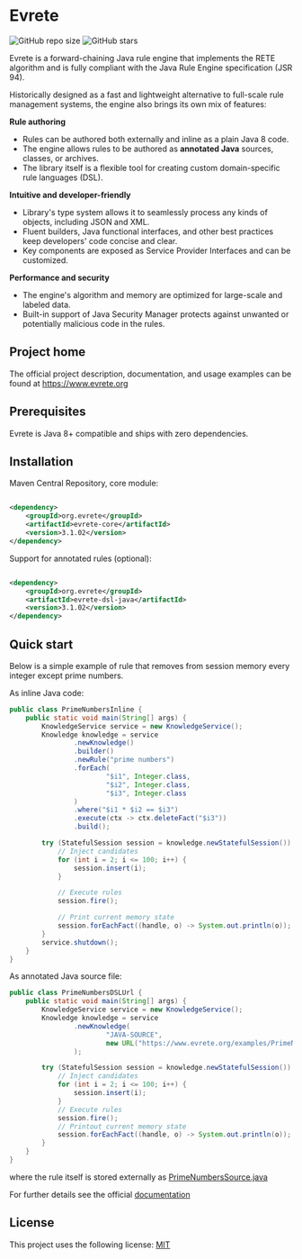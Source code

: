 # Evrete

![GitHub repo size](https://img.shields.io/github/repo-size/evrete/evrete)
![GitHub stars](https://img.shields.io/github/stars/evrete/evrete?style=social)

Evrete is a forward-chaining Java rule engine that implements the RETE algorithm and is fully compliant with the Java
Rule Engine specification (JSR 94).

Historically designed as a fast and lightweight alternative to full-scale rule management systems, the engine also
brings its own mix of features:

**Rule authoring**

- Rules can be authored both externally and inline as a plain Java 8 code.
- The engine allows rules to be authored as **annotated Java** sources, classes, or archives.
- The library itself is a flexible tool for creating custom domain-specific rule languages (DSL).

**Intuitive and developer-friendly**

- Library's type system allows it to seamlessly process any kinds of objects, including JSON and XML.
- Fluent builders, Java functional interfaces, and other best practices keep developers' code concise and clear.
- Key components are exposed as Service Provider Interfaces and can be customized.

**Performance and security**

- The engine's algorithm and memory are optimized for large-scale and labeled data.
- Built-in support of Java Security Manager protects against unwanted or potentially malicious code in the rules.

## Project home

The official project description, documentation, and usage examples can be found at https://www.evrete.org

## Prerequisites

Evrete is Java 8+ compatible and ships with zero dependencies.

## Installation

Maven Central Repository, core module:

```xml

<dependency>
    <groupId>org.evrete</groupId>
    <artifactId>evrete-core</artifactId>
    <version>3.1.02</version>
</dependency>
```

Support for annotated rules (optional):

```xml

<dependency>
    <groupId>org.evrete</groupId>
    <artifactId>evrete-dsl-java</artifactId>
    <version>3.1.02</version>
</dependency>
```

## Quick start

Below is a simple example of rule that removes from session memory every integer except prime numbers.

As inline Java code:

```java
public class PrimeNumbersInline {
    public static void main(String[] args) {
        KnowledgeService service = new KnowledgeService();
        Knowledge knowledge = service
                .newKnowledge()
                .builder()
                .newRule("prime numbers")
                .forEach(
                        "$i1", Integer.class,
                        "$i2", Integer.class,
                        "$i3", Integer.class
                )
                .where("$i1 * $i2 == $i3")
                .execute(ctx -> ctx.deleteFact("$i3"))
                .build();

        try (StatefulSession session = knowledge.newStatefulSession()) {
            // Inject candidates
            for (int i = 2; i <= 100; i++) {
                session.insert(i);
            }

            // Execute rules
            session.fire();

            // Print current memory state
            session.forEachFact((handle, o) -> System.out.println(o));
        }
        service.shutdown();
    }
}
```

As annotated Java source file:

```java
public class PrimeNumbersDSLUrl {
    public static void main(String[] args) {
        KnowledgeService service = new KnowledgeService();
        Knowledge knowledge = service
                .newKnowledge(
                        "JAVA-SOURCE",
                        new URL("https://www.evrete.org/examples/PrimeNumbersSource.java")
                );

        try (StatefulSession session = knowledge.newStatefulSession()) {
            // Inject candidates
            for (int i = 2; i <= 100; i++) {
                session.insert(i);
            }
            // Execute rules
            session.fire();
            // Printout current memory state
            session.forEachFact((handle, o) -> System.out.println(o));
        }
    }
}
```

where the rule itself is stored externally
as [PrimeNumbersSource.java](https://www.evrete.org/examples/PrimeNumbersSource.java)

For further details see the official [documentation](https://www.evrete.org/docs/)

## License

<!--- If you're not sure which open license to use see https://choosealicense.com/--->

This project uses the following license: [MIT](https://opensource.org/licenses/MIT)

